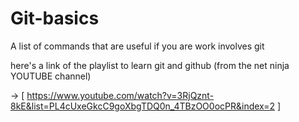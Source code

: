 # Git-basics
A list of commands that are useful if you are work involves git


here's a link of the playlist to learn git and github (from the net ninja YOUTUBE channel)

  -> [  https://www.youtube.com/watch?v=3RjQznt-8kE&list=PL4cUxeGkcC9goXbgTDQ0n_4TBzOO0ocPR&index=2 ]
